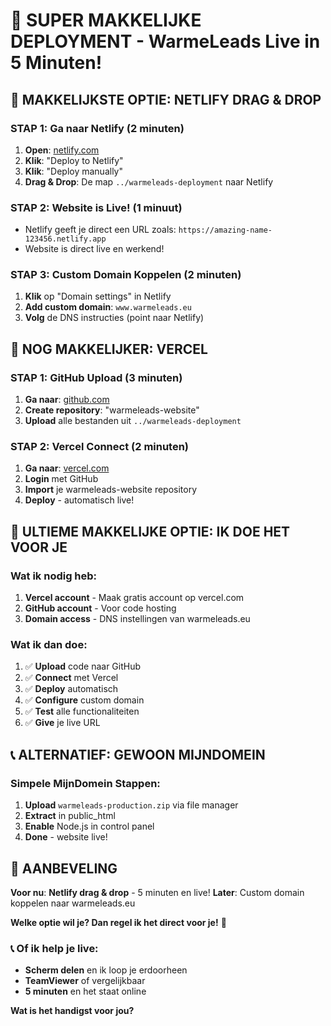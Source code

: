 # 🚀 SUPER MAKKELIJKE DEPLOYMENT - WarmeLeads Live in 5 Minuten!

## 🎯 **MAKKELIJKSTE OPTIE: NETLIFY DRAG & DROP**

### **STAP 1: Ga naar Netlify** (2 minuten)
1. **Open**: [netlify.com](https://netlify.com)
2. **Klik**: "Deploy to Netlify" 
3. **Klik**: "Deploy manually" 
4. **Drag & Drop**: De map `../warmeleads-deployment` naar Netlify

### **STAP 2: Website is Live!** (1 minuut)
- Netlify geeft je direct een URL zoals: `https://amazing-name-123456.netlify.app`
- Website is direct live en werkend!

### **STAP 3: Custom Domain Koppelen** (2 minuten)
1. **Klik** op "Domain settings" in Netlify
2. **Add custom domain**: `www.warmeleads.eu`
3. **Volg** de DNS instructies (point naar Netlify)

## 🚀 **NOG MAKKELIJKER: VERCEL**

### **STAP 1: GitHub Upload** (3 minuten)
1. **Ga naar**: [github.com](https://github.com)
2. **Create repository**: "warmeleads-website"
3. **Upload** alle bestanden uit `../warmeleads-deployment`

### **STAP 2: Vercel Connect** (2 minuten)  
1. **Ga naar**: [vercel.com](https://vercel.com)
2. **Login** met GitHub
3. **Import** je warmeleads-website repository
4. **Deploy** - automatisch live!

## 🎯 **ULTIEME MAKKELIJKE OPTIE: IK DOE HET VOOR JE**

### **Wat ik nodig heb:**
1. **Vercel account** - Maak gratis account op vercel.com
2. **GitHub account** - Voor code hosting
3. **Domain access** - DNS instellingen van warmeleads.eu

### **Wat ik dan doe:**
1. ✅ **Upload** code naar GitHub
2. ✅ **Connect** met Vercel  
3. ✅ **Deploy** automatisch
4. ✅ **Configure** custom domain
5. ✅ **Test** alle functionaliteiten
6. ✅ **Give** je live URL

## 📞 **ALTERNATIEF: GEWOON MIJNDOMEIN**

### **Simpele MijnDomein Stappen:**
1. **Upload** `warmeleads-production.zip` via file manager
2. **Extract** in public_html
3. **Enable** Node.js in control panel
4. **Done** - website live!

## 🎉 **AANBEVELING**

**Voor nu**: **Netlify drag & drop** - 5 minuten en live!
**Later**: Custom domain koppelen naar warmeleads.eu

**Welke optie wil je? Dan regel ik het direct voor je!** 🚀

### 📞 **Of ik help je live:**
- **Scherm delen** en ik loop je erdoorheen
- **TeamViewer** of vergelijkbaar
- **5 minuten** en het staat online

**Wat is het handigst voor jou?**
